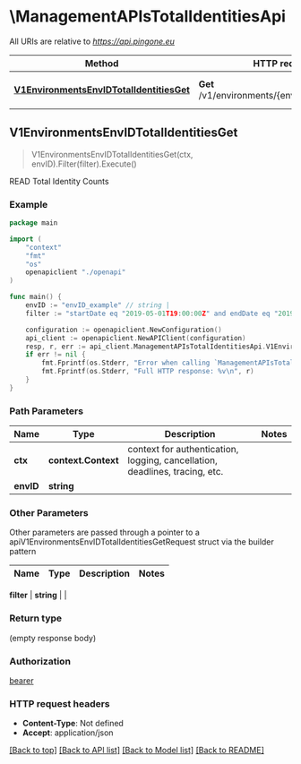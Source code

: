 # \ManagementAPIsTotalIdentitiesApi

All URIs are relative to *https://api.pingone.eu*

Method | HTTP request | Description
------------- | ------------- | -------------
[**V1EnvironmentsEnvIDTotalIdentitiesGet**](ManagementAPIsTotalIdentitiesApi.md#V1EnvironmentsEnvIDTotalIdentitiesGet) | **Get** /v1/environments/{envID}/totalIdentities | READ Total Identity Counts



## V1EnvironmentsEnvIDTotalIdentitiesGet

> V1EnvironmentsEnvIDTotalIdentitiesGet(ctx, envID).Filter(filter).Execute()

READ Total Identity Counts



### Example

```go
package main

import (
    "context"
    "fmt"
    "os"
    openapiclient "./openapi"
)

func main() {
    envID := "envID_example" // string | 
    filter := "startDate eq "2019-05-01T19:00:00Z" and endDate eq "2019-05-31T19:00:00Z"" // string |  (optional)

    configuration := openapiclient.NewConfiguration()
    api_client := openapiclient.NewAPIClient(configuration)
    resp, r, err := api_client.ManagementAPIsTotalIdentitiesApi.V1EnvironmentsEnvIDTotalIdentitiesGet(context.Background(), envID).Filter(filter).Execute()
    if err != nil {
        fmt.Fprintf(os.Stderr, "Error when calling `ManagementAPIsTotalIdentitiesApi.V1EnvironmentsEnvIDTotalIdentitiesGet``: %v\n", err)
        fmt.Fprintf(os.Stderr, "Full HTTP response: %v\n", r)
    }
}
```

### Path Parameters


Name | Type | Description  | Notes
------------- | ------------- | ------------- | -------------
**ctx** | **context.Context** | context for authentication, logging, cancellation, deadlines, tracing, etc.
**envID** | **string** |  | 

### Other Parameters

Other parameters are passed through a pointer to a apiV1EnvironmentsEnvIDTotalIdentitiesGetRequest struct via the builder pattern


Name | Type | Description  | Notes
------------- | ------------- | ------------- | -------------

 **filter** | **string** |  | 

### Return type

 (empty response body)

### Authorization

[bearer](../README.md#bearer)

### HTTP request headers

- **Content-Type**: Not defined
- **Accept**: application/json

[[Back to top]](#) [[Back to API list]](../README.md#documentation-for-api-endpoints)
[[Back to Model list]](../README.md#documentation-for-models)
[[Back to README]](../README.md)

